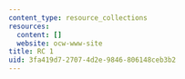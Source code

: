```yaml
---
content_type: resource_collections
resources:
  content: []
  website: ocw-www-site
title: RC 1
uid: 3fa419d7-2707-4d2e-9846-806148ceb3b2
---
```

